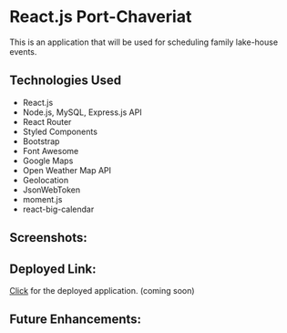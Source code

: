 # React.js Port-Chaveriat

This is an application that will be used for scheduling family lake-house events.

## Technologies Used

- React.js
- Node.js, MySQL, Express.js API
- React Router
- Styled Components
- Bootstrap
- Font Awesome
- Google Maps
- Open Weather Map API
- Geolocation
- JsonWebToken
- moment.js
- react-big-calendar

## Screenshots:

## Deployed Link:

[Click]() for the deployed application. (coming soon)

## Future Enhancements:
